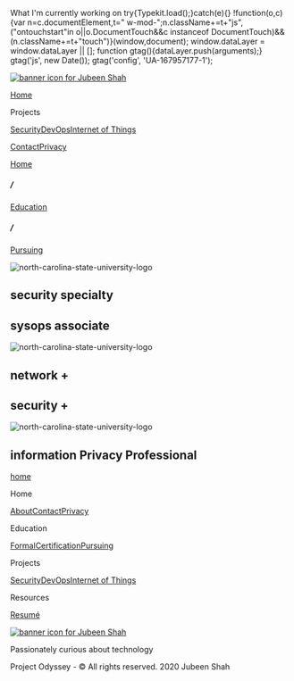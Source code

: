  What I'm currently working on             try{Typekit.load();}catch(e){} !function(o,c){var n=c.documentElement,t=" w-mod-";n.className+=t+"js",("ontouchstart"in o||o.DocumentTouch&&c instanceof DocumentTouch)&&(n.className+=t+"touch")}(window,document);    window.dataLayer = window.dataLayer || \[\]; function gtag(){dataLayer.push(arguments);} gtag('js', new Date()); gtag('config', 'UA-167957177-1'); 

[![banner icon for Jubeen Shah](https://project-odyssey.s3.us-east-2.amazonaws.com/d130db536435d20d7579fafb511ca245.svg)](../index.html)

[Home](../index.html)

Projects

[Security](../projects/security.html)[DevOps](../projects/devops.html)[Internet of Things](../projects/iot.html)

[Contact](mailto:jnshah2@ncsu.edu)[Privacy](../privacy.html)

[Home](../index.html)

##### /

[Education](#)

##### /

[Pursuing](../education/pursuing.html)

![north-carolina-state-university-logo](https://project-odyssey.s3.us-east-2.amazonaws.com/aea2af8e6b56c58710b20b1dfc3c3735.jpg)

security specialty
------------------

sysops associate
----------------

![north-carolina-state-university-logo](https://project-odyssey.s3.us-east-2.amazonaws.com/6dbcaeef20c57f7aed8fc644b71de3ba.jpg)

network +
---------

security +
----------

![north-carolina-state-university-logo](https://project-odyssey.s3.us-east-2.amazonaws.com/a590561bad95830d39ac3596bc6a9584.jpg)

information Privacy Professional
--------------------------------

[home](javascript:history.back();)

Home

[About](../index.html)[Contact](mailto:jnshah2@ncsu.edu)[Privacy](../privacy.html)

Education

[Formal](../education/formal.html)[Certification](../education/certifications.html)[Pursuing](../education/pursuing.html)

Projects

[Security](../projects/security.html)[DevOps](../projects/devops.html)[Internet of Things](../projects/iot.html)

Resources

[Resumé](https://project-odyssey.s3.us-east-2.amazonaws.com/Odyssey-Resources/Resume/JubeenShah-Resume.pdf)

[![banner icon for Jubeen Shah](https://project-odyssey.s3.us-east-2.amazonaws.com/d130db536435d20d7579fafb511ca245.svg)](../index.html)

Passionately curious about technology

Project Odyssey - © All rights reserved. 2020 Jubeen Shah